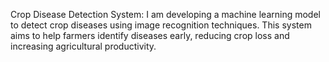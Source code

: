 Crop Disease Detection System: I am developing a machine learning model to detect crop diseases using image recognition techniques. This system aims to help farmers identify diseases early, reducing crop loss and increasing agricultural productivity.